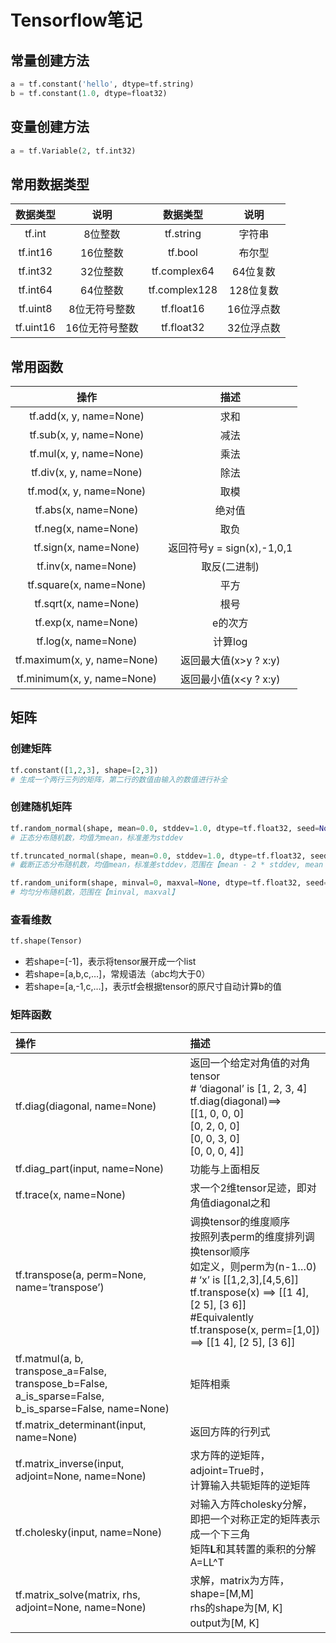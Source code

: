 # Tensorflow笔记

## 常量创建方法

```python
a = tf.constant('hello', dtype=tf.string)
b = tf.constant(1.0, dtype=float32)
```



## 变量创建方法

```python
a = tf.Variable(2, tf.int32)
```



## 常用数据类型

| 数据类型  |      说明      |   数据类型    |    说明    |
| :-------: | :------------: | :-----------: | :--------: |
|  tf.int   |    8位整数     |   tf.string   |   字符串   |
| tf.int16  |    16位整数    |    tf.bool    |   布尔型   |
| tf.int32  |    32位整数    | tf.complex64  |  64位复数  |
| tf.int64  |    64位整数    | tf.complex128 | 128位复数  |
| tf.uint8  | 8位无符号整数  |  tf.float16   | 16位浮点数 |
| tf.uint16 | 16位无符号整数 |  tf.float32   | 32位浮点数 |



## 常用函数

|            操作             |            描述            |
| :-------------------------: | :------------------------: |
|   tf.add(x, y, name=None)   |            求和            |
|   tf.sub(x, y, name=None)   |            减法            |
|   tf.mul(x, y, name=None)   |            乘法            |
|   tf.div(x, y, name=None)   |            除法            |
|   tf.mod(x, y, name=None)   |            取模            |
|    tf.abs(x, name=None)     |           绝对值           |
|    tf.neg(x, name=None)     |            取负            |
|    tf.sign(x, name=None)    | 返回符号y = sign(x),-1,0,1 |
|    tf.inv(x, name=None)     |        取反(二进制)        |
|   tf.square(x, name=None)   |            平方            |
|    tf.sqrt(x, name=None)    |            根号            |
|    tf.exp(x, name=None)     |          e的次方           |
|    tf.log(x, name=None)     |          计算log           |
| tf.maximum(x, y, name=None) |   返回最大值(x>y ? x:y)    |
| tf.minimum(x, y, name=None) |   返回最小值(x<y ? x:y)    |



## 矩阵

### 创建矩阵

```python
tf.constant([1,2,3], shape=[2,3])
# 生成一个两行三列的矩阵，第二行的数值由输入的数值进行补全
```

### 创建随机矩阵

```python
tf.random_normal(shape, mean=0.0, stddev=1.0, dtype=tf.float32, seed=None, name=None)
# 正态分布随机数，均值为mean，标准差为stddev

tf.truncated_normal(shape, mean=0.0, stddev=1.0, dtype=tf.float32, seed=None, name=None)
# 截断正态分布随机数，均值mean，标准差stddev，范围在【mean - 2 * stddev, mean + 2 * stddev】

tf.random_uniform(shape, minval=0, maxval=None, dtype=tf.float32, seed=None, name=None)
# 均匀分布随机数，范围在【minval, maxval】
```

### 查看维数

```python
tf.shape(Tensor)
```

* 若shape=[-1]，表示将tensor展开成一个list
* 若shape=[a,b,c,…]，常规语法（abc均大于0）
* 若shape=[a,-1,c,…]，表示tf会根据tensor的原尺寸自动计算b的值

### 矩阵函数

| 操作                                                         | 描述                                                         |
| :----------------------------------------------------------- | :----------------------------------------------------------- |
| tf.diag(diagonal, name=None)                                 | 返回一个给定对角值的对角tensor<br /># ‘diagonal’ is [1, 2, 3, 4]<br />tf.diag(diagonal)==><br />[[1, 0, 0, 0]<br />[0, 2, 0, 0]<br />[0, 0, 3, 0]<br />[0, 0, 0, 4]]<br /> |
| tf.diag_part(input, name=None)                               | 功能与上面相反                                               |
| tf.trace(x, name=None)                                       | 求一个2维tensor足迹，即对角值diagonal之和                    |
| tf.transpose(a, perm=None, name=‘transpose’)                 | 调换tensor的维度顺序<br />按照列表perm的维度排列调换tensor顺序<br />如定义，则perm为(n-1…0)<br /># ‘x’ is [[1,2,3],[4,5,6]]<br />tf.transpose(x) ==> [[1 4], [2 5], [3 6]]<br />#Equivalently<br />tf.transpose(x, perm=[1,0]) ==> [[1 4], [2 5], [3 6]] |
| tf.matmul(a, b, <br />transpose_a=False, transpose_b=False, <br />a_is_sparse=False, b_is_sparse=False, name=None) | 矩阵相乘                                                     |
| tf.matrix_determinant(input, name=None)                      | 返回方阵的行列式                                             |
| tf.matrix_inverse(input, adjoint=None, name=None)            | 求方阵的逆矩阵，adjoint=True时，<br />计算输入共轭矩阵的逆矩阵 |
| tf.cholesky(input, name=None)                                | 对输入方阵cholesky分解，<br />即把一个对称正定的矩阵表示成一个下三角<br />矩阵**L**和其转置的乘积的分解A=LL^T |
| tf.matrix_solve(matrix, rhs, adjoint=None, name=None)        | 求解，matrix为方阵，shape=[M,M]<br />rhs的shape为[M, K]<br />output为[M, K] |

